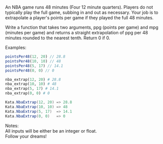 An NBA game runs 48 minutes (Four 12 minute quarters). Players do not typically play the full game, subbing in and out as necessary. Your job is to extrapolate a player's points per game if they played the full 48 minutes.

Write a function that takes two arguments, ppg (points per game) and mpg (minutes per game) and returns a straight extrapolation of ppg per 48 minutes rounded to the nearest tenth. Return 0 if 0.

Examples:
```javascript
pointsPer48(12, 20) // 28.8
pointsPer48(10, 10) // 48 
pointsPer48(5, 17) // 14.1 
pointsPer48(0, 0) // 0
```
```python
nba_extrap(12, 20) # 28.8
nba_extrap(10, 10) # 48
nba_extrap(5, 17) # 14.1
nba_extrap(0, 0) # 0
```
```csharp
Kata.NbaExtrap(12, 20) => 28.8
Kata.NbaExtrap(10, 10) => 48
Kata.NbaExtrap(5, 17)  => 14.1
Kata.NbaExtrap(0, 0)   => 0
```


Notes:<br>
All inputs will be either be an integer or float.<br>
Follow your dreams!
